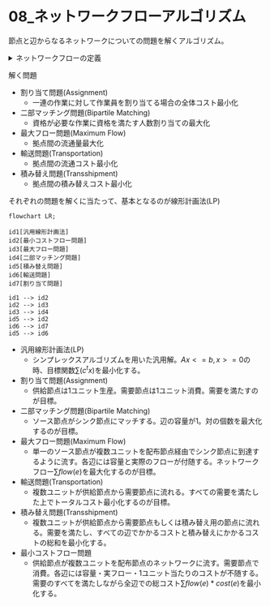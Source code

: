 # 08_ネットワークフローアルゴリズム

節点と辺からなるネットワークについての問題を解くアルゴリズム。

<details><summary>ネットワークフローの定義</summary>

ネットワークを有向グラフでモデル化する

+ G: グラフ。$`G = (V, E)`$
  + すべての節点が連結されている必要はないが、浮島はない想定
+ V: 節点の集合
+ E: 辺の集合
+ s: ソース節点。商品の生産を行う特別な節点。$`s \in V`$
+ t: シンク節点。商品の消費を行う特別な節点。$`t \in V`$
+ e: 辺。
  + $`e \in E, e = (u, v)`$
    + $`u \in V, v \in V`$
  + フローfと容量cを持ち、`f/c`の表記で表される。
  + 例) $`5/10`$ -> 容量が10で、フローが5。
+ c: 辺が持つ容量。
  + $`c = c(e), c = c(u, v)`$
  + $`0 \leqq c`$
+ f: 辺が持つフロー(現在の流通量)。
  + $`f = f(e), f = f(u, v)`$。
  + $`0 \leqq f(e) \leqq c(e)`$
+ ネットワーク経路
  + 閉路ではない異なる節点列とEに含まれるn - 1個の連続した辺からなる経路
  + 辺の方向が無視できる

容量制約

+ $`f(e) \geqq 0`$
+ $`c(e) \geqq 0`$
+ $`0 \leqq f(e) \leqq c(e)`$
+ 辺$`(u, v)`$が存在しない場合、$`c(u, v) = 0`$

フロー保存

+ ソースとシンクをのぞく辺Uに対して、$`\sum f(v, u) = \sum f(u, w)`$
  + $`u,v,w \in U`$
  + $`u \in V, u \notin s, u \notin t`$
  + 測定の辺へ入るフローと出てゆくフローの総数は一致する。(消費されない)

反対称性

+ $`f(u, v) = -f(v, u)`$

</details>

解く問題

+ 割り当て問題(Assignment)
  + 一連の作業に対して作業員を割り当てる場合の全体コスト最小化
+ 二部マッチング問題(Bipartile Matching)
  + 資格が必要な作業に資格を満たす人数割り当ての最大化
+ 最大フロー問題(Maximum Flow)
  + 拠点間の流通量最大化
+ 輸送問題(Transportation)
  + 拠点間の流通コスト最小化
+ 積み替え問題(Transshipment)
  + 拠点間の積み替えコスト最小化

それぞれの問題を解くに当たって、基本となるのが線形計画法(LP)

```mermaid
flowchart LR;

id1[汎用線形計画法]
id2[最小コストフロー問題]
id3[最大フロー問題]
id4[二部マッチング問題]
id5[積み替え問題]
id6[輸送問題]
id7[割り当て問題]

id1 --> id2
id2 --> id3
id3 --> id4
id5 --> id2
id6 --> id7
id5 --> id6
```

+ 汎用線形計画法(LP)
  + シンプレックスアルゴリズムを用いた汎用解。$`Ax <= b,  x >= 0`$の時、目標関数$`\sum (c^t x)`$を最小化する。
+ 割り当て問題(Assignment)
  + 供給節点は1ユニット生産。需要節点は1ユニット消費。需要を満たすのが目標。
+ 二部マッチング問題(Bipartile Matching)
  + ソース節点がシンク節点にマッチする。辺の容量が1。対の個数を最大化するのが目標。
+ 最大フロー問題(Maximum Flow)
  + 単一のソース節点が複数ユニットを配布節点経由でシンク節点に到達するように流す。各辺には容量と実際のフローが付随する。ネットワークフロー$`\sum flow(e)`$を最大化するのが目標。
+ 輸送問題(Transportation)
  + 複数ユニットが供給節点から需要節点に流れる。すべての需要を満たした上でトータルコスト最小化するのが目標。
+ 積み替え問題(Transshipment)
  + 複数ユニットが供給節点から需要節点もしくは積み替え用の節点に流れる。需要を満たし、すべての辺でかかるコストと積み替えにかかるコストの総和を最小化する。
+ 最小コストフロー問題
  + 供給節点が複数ユニットを配布節点のネットワークに流す。需要節点で消費。各辺には容量・実フロー・1ユニット当たりのコストが不随する。需要のすべてを満たしながら全辺での総コスト$`\sum flow(e) * cost(e)`$を最小化する。

